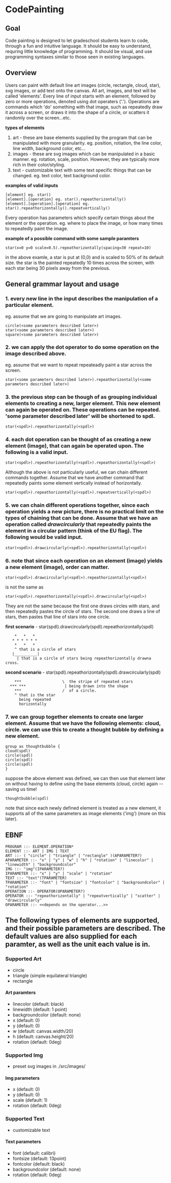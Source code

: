 # CodePainting
## Goal
Code painting is designed to let gradeschool students learn to code, through a fun and intuitive language. It should be easy to understand, requring little knowledge of programming. It should be visual, and use programming syntaxes similar to those seen in existing languages.
## Overview
Users can paint with default line art images (circle, rectangle, cloud, star), svg images, or add text onto the canvas. All art, images, and text will be called 'elements'. Every line of input starts with an element, followed by zero or more operations, denoted using dot operaters ('.'). Operations are commands which 'do' something with that image, such as repeatedly draw it across a screen, or draws it into the shape of a circle, or scatters it randomly over the screen...etc.

<b> types of elements </b>
1. art - these are base elements supplied by the program that can be manipulated with more granularity. eg. position, rotiation, the line color, line width, background color, etc...
2. images - these are svg images which can be manipulated in a basic manner. eg. rotation, scale, position. However, they are typically more rich in their color/styling.
3. text - customizable text with some text specific things that can be changed. eg. text color, text background color.

<b> examples of valid inputs </b>
```
[element] eg. star()
[element].[operation] eg. star().repeathorizontally()
[element].[operation].[operation] eg. star().repeathorizontally().repeatvertically()
```

Every operation has parameters which specify certain things about the element or the operation. eg. where to place the image, or how many times to repeatedly paint the image.

<b> example of a possible command with some sample paramters </b>
```
star(x=0 y=0 scale=0.5).repeathorizontally(spacing=30 repeat=10)
```
in the above examle, a star is put at (0,0) and is scaled to 50% of its default size. the star is the painted repeatedly 10 times across the screen, with each star being 30 pixels away from the previous. 

## General grammar layout and usage
### 1. every new line in the input describes the manipulation of a particular element.
eg. assume that we are going to manipulate art images.
```
circle(<some parameters described later>)
star(<some parameters described later>)
square(<some parameters described later>)
```
### 2. we can apply the dot operator to do some operation on the image described above.
eg. assume that we want to repeat repeateadly paint a star across the screen.
```
star(<some parameters described later>).repeathorizontally(<some parameters described later>)
```
### 3. the previous step can be though of as grouping individual elements to creating a new, larger element. This new element can again be operated on. These operations can be repeated. <b>'some parameter described later' will be shortened to spdl.</b> 
```
star(<spdl>).repeathorizontally(<spdl>)
```
### 4. each dot operation can be thought of as creating a new element (image), that can again be operated upon. The following is a valid input.
```
star(<spdl>).repeathorizontally(<spdl>).repeathorizontally(<spdl>)
```
Although the above is not particularly useful, we can chain different commands together. Assume that we have another command that repeatedly paints some element vertically instead of horizontally.
```
star(<spdl>).repeathorizontally(<spdl>).repeatvertically(<spdl>)
```
### 5. we can chain different operations together, since each operation yields a new picture, there is no practical limit on the types of chaining that can be done. Assume that we have an operation called <i>drawcircularly</i> that repeatedly paints the element in a circular pattern (think of the EU flag). The following would be valid input.
```
star(<spdl>).drawcircularly(<spdl>).repeathorizontally(<spdl>)
```
### 6. note that since each operation on an element (image) yields a new element (image), order can matter.
```
star(<spdl>).drawcircularly(<spdl>).repeathorizontally(<spdl>)
```
is not the same as
```
star(<spdl>).repeathorizontally(<spdl>).drawcircularly(<spdl>)
```
They are not the same because the first one draws circles with stars, and then repeatedly pastes the circle of stars. The second one draws a line of stars, then pastes that line of stars into one circle. 

<b>first scenario</b> - star(spdl).drawcircularly(spdl).repeathorizontally(spdl)
```
    *   *   *
   * * * * * *
    *   *   *
    ^ that is a circle of stars
   |__________| 
     | that is a circle of stars being repeathorizontally drawna cross.
```
<b>second scenario</b> - star(spdl).repeathorizontally(spdl).drawcircularly(spdl)
```
    ***                  \  the stripe of repeated stars
  *** ***                 | being drawn into the shape
    ***                  /  of a circle. 
    ^ that is the star 
      being repeated 
      horizontally
```
### 7. we can group together elements to create one larger element. Assume that we have the following elements: cloud, circle. we can use this to create a thought bubble by defining a new element. 
```
group as thoughtbubble {
cloud(spdl)
circle(spdl)
circle(spdl)
circle(spdl)
}
```
suppose the above element was defined, we can then use that element later on without having to define using the base elements (cloud, circle) again -- saving us time!
```
thoughtbubble(spdl)
```
note that since each newly defined element is treated as a new element, it supports all of the same parameters as image elements ('img') (more on this later). 

## EBNF
```
PROGRAM ::- ELEMENT.OPERATION*
ELEMENT ::- ART | IMG | TEXT
ART ::- ( "circle" | "triangle" | "rectangle" )(APARAMETER?)
APARAMETER ::- "x" | "y" | "w" | "h" | "rotation" | "linecolor" | "linewidth" | "backgroundcolor"
IMG ::- "img"(IPARAMETER?)
IPARAMETER ::- "x" | "y" | "scale" | "rotation"
TEXT ::- "text"(TPARAMETER)
TPARAMETER ::- "font" | "fontsize" | "fontcolor" | "backgroundcolor" | "rotation"
OPERATION ::- OPERATOR(OPARAMETER?)
OPERATOR ::- "repeathorizontally" | "repeatvertically" | "scatter" | "drawcircularly"
OPARAMETER ::- <<depends on the operator...>>
```

## The following types of elements are supported, and their possible parameters are described. The default values are also supplied for each paramter, as well as the unit each value is in.
### Supported Art
* circle
* triangle (simple equilateral triangle)
* rectangle

#### Art paramters
* linecolor (default: black)
* linewidth (default: 1 point)
* backgroundcolor (default: none)
* x (default: 0)
* y (default: 0)
* w (default: canvas.width/20)
* h (default: canvas.height/20)
* rotation (default: 0deg)

### Supported Img
* preset svg images in ./src/images/

#### Img parameters
* x (default: 0)
* y (default: 0)
* scale (default: 1)
* rotation (default: 0deg)

### Supported Text
* customizable text

#### Text parameters
* font (default: calibri)
* fontsize (default: 13point)
* fontcolor (default: black)
* backgroundcolor (default: none)
* rotation (default: 0deg)
